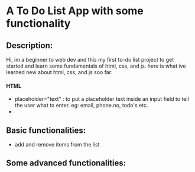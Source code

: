 # A To Do List App with some functionality 

## Description:
Hi, im a beginner to web dev and this my first to-do list project to get started and learn some fundamentals of html, css, and js. 
here is what ive learned new about html, css, and js soo far:
#### HTML
- placeholder="text" : to put a placeholder text inside an input field to tell the user what to enter. eg: email, phone.no, todo's etc.
- 



## Basic functionalities: 
- add and remove items from the list


## Some advanced functionalities: 

